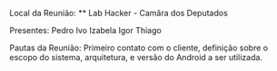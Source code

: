 Local da Reunião:
** Lab Hacker - Camâra dos Deputados

Presentes:
Pedro Ivo
Izabela
Igor
Thiago

Pautas da Reunião:
Primeiro contato com o cliente, definição sobre o escopo do sistema, arquitetura, e versão do Android a ser utilizada.